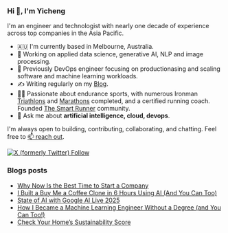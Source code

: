 ### Hi 👋, I'm Yicheng

I'm an engineer and technologist with nearly one decade of experience across top companies in the Asia Pacific.

- 🇦🇺 I'm currently based in Melbourne, Australia.
- 🧠 Working on applied data science, generative AI, NLP and image processing.
- 🌱 Previously DevOps engineer focusing on productionasing and scaling software and machine learning workloads.
- ✍️ Writing regularly on my [Blog](https://guoest.github.io/).
- 🏃‍♂️ Passionate about endurance sports, with numerous Ironman [Triathlons](https://www.multisportaustralia.com.au/races/ironman-703-western-sydney-2022/events/1/results/individuals/892) and [Marathons](https://my1.raceresult.com/225892/certificate/157/Certificates) completed, and a certified running coach. Founded [The Smart Runner](https://thesmartrunner.co/) community.
- 💬 Ask me about **artificial intelligence, cloud, devops**.

I'm always open to building, contributing, collaborating, and chatting. Feel free to [📫 reach out](https://www.linkedin.com/in/yichengguo/).

[![X (formerly Twitter) Follow](https://img.shields.io/twitter/follow/YichengGuo4938) ](https://twitter.com/YichengGuo4938/)

### Blogs posts
<!-- BLOG-POST-LIST:START -->
- [Why Now Is the Best Time to Start a Company](http://blog.beyondintelligence.dev/tech/2025/09/19/why-now-is-the-best-time-to-start-a-company.html)
- [I Built a Buy Me a Coffee Clone in 6 Hours Using AI &lpar;And You Can Too&rpar;](http://blog.beyondintelligence.dev/tech/2025/07/17/coffee-blog-post.html)
- [State of AI with Google AI Live 2025](http://blog.beyondintelligence.dev/tech/2025/05/27/google.html)
- [How I Became a Machine Learning Engineer Without a Degree &lpar;and You Can Too!&rpar;](http://blog.beyondintelligence.dev/tech/2025/04/06/ml-journey.html)
- [Check Your Home’s Sustainability Score](http://blog.beyondintelligence.dev/tech/2024/10/10/sustainability.html)
<!-- BLOG-POST-LIST:END -->
